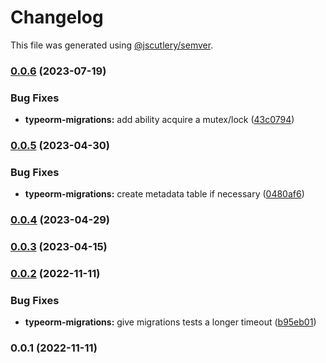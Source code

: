 # Changelog

This file was generated using [@jscutlery/semver](https://github.com/jscutlery/semver).

### [0.0.6](https://github.com/justicointeractive/caliobase/compare/typeorm-migrations-0.0.5...typeorm-migrations-0.0.6) (2023-07-19)


### Bug Fixes

* **typeorm-migrations:** add ability acquire a mutex/lock ([43c0794](https://github.com/justicointeractive/caliobase/commit/43c07948228365ef89a39fc9e44ed69897924437))

### [0.0.5](https://github.com/justicointeractive/caliobase/compare/typeorm-migrations-0.0.4...typeorm-migrations-0.0.5) (2023-04-30)


### Bug Fixes

* **typeorm-migrations:** create metadata table if necessary ([0480af6](https://github.com/justicointeractive/caliobase/commit/0480af610fc50c0ac5089ed8f4e5280c0007169d))

### [0.0.4](https://github.com/justicointeractive/caliobase/compare/typeorm-migrations-0.0.3...typeorm-migrations-0.0.4) (2023-04-29)

### [0.0.3](https://github.com/justicointeractive/caliobase/compare/typeorm-migrations-0.0.2...typeorm-migrations-0.0.3) (2023-04-15)

### [0.0.2](https://github.com/justicointeractive/caliobase/compare/typeorm-migrations-0.0.1...typeorm-migrations-0.0.2) (2022-11-11)


### Bug Fixes

* **typeorm-migrations:** give migrations tests a longer timeout ([b95eb01](https://github.com/justicointeractive/caliobase/commit/b95eb01d21b020c4104f12bc90eeafe7d9640ab5))

### 0.0.1 (2022-11-11)
